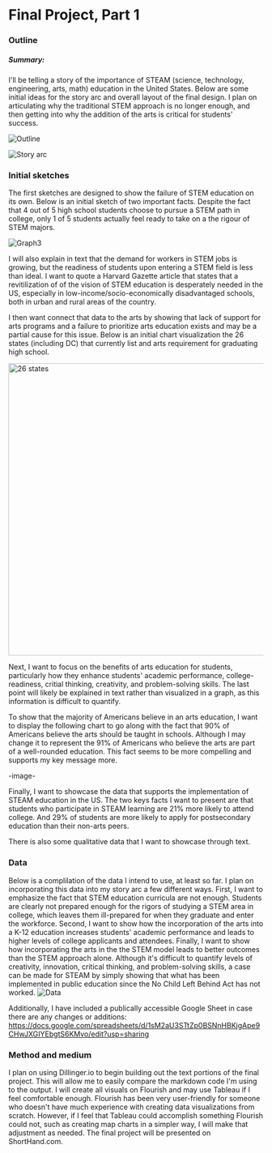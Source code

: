 # Final Project, Part 1

### Outline

##### Summary:
I'll be telling a story of the importance of STEAM (science, technology, engineering, arts, math) education in the United States. Below are some initial ideas for the story arc and overall layout of the final design. I plan on articulating why the traditional STEM approach is no longer enough, and then getting into why the addition of the arts is critical for students' success.

![Outline](https://user-images.githubusercontent.com/112141969/192301340-fd2c7bff-6300-4b7c-bf17-c2f2d4069eda.jpg)

![Story arc](https://user-images.githubusercontent.com/112141969/192301489-64912a9a-b8e1-4715-b6df-b241af4d1e47.jpg)

### Initial sketches
The first sketches are designed to show the failure of STEM education on its own. Below is an initial sketch of two important facts. Despite the fact that 4 out of 5 high school students choose to pursue a STEM path in college, only 1 of 5 students actually feel ready to take on a the rigour of STEM majors.

![Graph3](https://user-images.githubusercontent.com/112141969/192301815-ec2e9ef1-a87c-4cae-9592-998109b16168.jpg)

I will also explain in text that the demand for workers in STEM jobs is growing, but the readiness of students upon entering a STEM field is less than ideal. I want to quote a Harvard Gazette article that states that a revitilization of of the vision of STEM education is desperately needed in the US, especially in low-income/socio-economically disadvantaged schools, both in urban and rural areas of the country.

I then want connect that data to the arts by showing that lack of support for arts programs and a failure to prioritize arts education exists and may be a partial cause for this issue. Below is an initial chart visualization the 26 states (including DC) that currently list and arts requirement for graduating high school.

<img width="577" alt="26 states" src="https://user-images.githubusercontent.com/112141969/192302204-94fdcf0d-df3a-48ca-a88e-046851b3f29a.png">

Next, I want to focus on the benefits of arts education for students, particularly how they enhance students' academic performance, college-readiness, critial thinking, creativity, and problem-solving skills. The last point will likely be explained in text rather than visualized in a graph, as this information is difficult to quantify.

To show that the majority of Americans believe in an arts education, I want to display the following chart to go along with the fact that 90% of Americans believe the arts should be taught in schools. Although I may change it to represent the 91% of Americans who believe the arts are part of a well-rounded education. This fact seems to be more compelling and supports my key message more.

-image-

Finally, I want to showcase the data that supports the implementation of STEAM education in the US. The two keys facts I want to present are that students who participate in STEAM learning are 21% more likely to attend college. And 29% of students are more likely to apply for postsecondary education than their non-arts peers.

There is also some qualitative data that I want to showcase through text. 

### Data
Below is a complilation of the data I intend to use, at least so far. I plan on incorporating this data into my story arc a few different ways. First, I want to emphasize the fact that STEM education curricula are not enough. Students are clearly not prepared enough for the rigors of studying a STEM area in college, which leaves them ill-prepared for when they graduate and enter the workforce. Second, I want to show how the incorporation of the arts into a K-12 education increases students' academic performance and leads to higher levels of college applicants and attendees. Finally, I want to show how incorporating the arts in the the STEM model leads to better outcomes than the STEM approach alone. Although it's difficult to quantify levels of creativity, innovation, critical thinking, and problem-solving skills, a case can be made for STEAM by simply showing that what has been implemented in public education since the No Child Left Behind Act has not worked.
![Data](https://user-images.githubusercontent.com/112141969/192302659-0e0dd827-efe6-47c3-a530-8e2509231bf6.jpg)

Additionally, I have included a publically accessible Google Sheet in case there are any changes or additions: https://docs.google.com/spreadsheets/d/1sM2aU3STtZp0BSNnHBKjgApe9CHwJXGIYEbgtS6KMvo/edit?usp=sharing

### Method and medium
I plan on using Dillinger.io to begin building out the text portions of the final project. This will allow me to easily compare the markdown code I'm using to the output. I will create all visuals on Flourish and may use Tableau if I feel comfortable enough. Flourish has been very user-friendly for someone who doesn't have much experience with creating data visualizations from scratch. However, if I feel that Tableau could accomplish something Flourish could not, such as creating map charts in a simpler way, I will make that adjustment as needed. The final project will be presented on ShortHand.com. 
